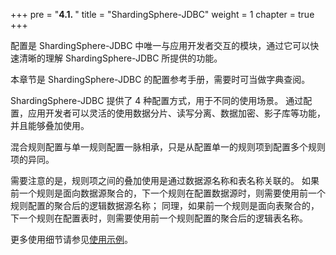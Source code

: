 +++
pre = "<b>4.1. </b>"
title = "ShardingSphere-JDBC"
weight = 1
chapter = true
+++

配置是 ShardingSphere-JDBC 中唯一与应用开发者交互的模块，通过它可以快速清晰的理解 ShardingSphere-JDBC 所提供的功能。

本章节是 ShardingSphere-JDBC 的配置参考手册，需要时可当做字典查阅。

ShardingSphere-JDBC 提供了 4 种配置方式，用于不同的使用场景。
通过配置，应用开发者可以灵活的使用数据分片、读写分离、数据加密、影子库等功能，并且能够叠加使用。

混合规则配置与单一规则配置一脉相承，只是从配置单一的规则项到配置多个规则项的异同。

需要注意的是，规则项之间的叠加使用是通过数据源名称和表名称关联的。
如果前一个规则是面向数据源聚合的，下一个规则在配置数据源时，则需要使用前一个规则配置的聚合后的逻辑数据源名称；
同理，如果前一个规则是面向表聚合的，下一个规则在配置表时，则需要使用前一个规则配置的聚合后的逻辑表名称。

更多使用细节请参见[使用示例](https://github.com/apache/shardingsphere/tree/master/examples/shardingsphere-example-generator)。
